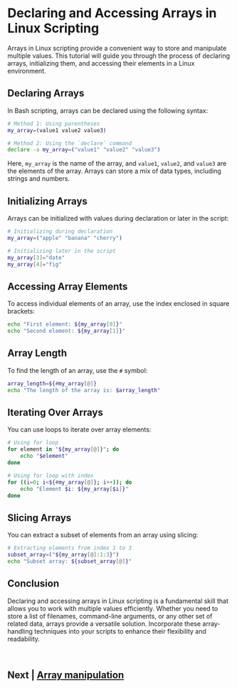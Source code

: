 
# Declaring and Accessing Arrays in Linux Scripting

Arrays in Linux scripting provide a convenient way to store and manipulate multiple values. This tutorial will guide you through the process of declaring arrays, initializing them, and accessing their elements in a Linux environment.

## Declaring Arrays

In Bash scripting, arrays can be declared using the following syntax:

```bash
# Method 1: Using parentheses
my_array=(value1 value2 value3)

# Method 2: Using the `declare` command
declare -a my_array=("value1" "value2" "value3")
```

Here, `my_array` is the name of the array, and `value1`, `value2`, and `value3` are the elements of the array. Arrays can store a mix of data types, including strings and numbers.

## Initializing Arrays

Arrays can be initialized with values during declaration or later in the script:

```bash
# Initializing during declaration
my_array=("apple" "banana" "cherry")

# Initializing later in the script
my_array[3]="date"
my_array[4]="fig"
```

## Accessing Array Elements

To access individual elements of an array, use the index enclosed in square brackets:

```bash
echo "First element: ${my_array[0]}"
echo "Second element: ${my_array[1]}"
```

## Array Length

To find the length of an array, use the `#` symbol:

```bash
array_length=${#my_array[@]}
echo "The length of the array is: $array_length"
```

## Iterating Over Arrays

You can use loops to iterate over array elements:

```bash
# Using for loop
for element in "${my_array[@]}"; do
    echo "$element"
done

# Using for loop with index
for ((i=0; i<${#my_array[@]}; i++)); do
    echo "Element $i: ${my_array[$i]}"
done
```

## Slicing Arrays

You can extract a subset of elements from an array using slicing:

```bash
# Extracting elements from index 1 to 3
subset_array=("${my_array[@]:1:3}")
echo "Subset array: ${subset_array[@]}"
```

## Conclusion

Declaring and accessing arrays in Linux scripting is a fundamental skill that allows you to work with multiple values efficiently. Whether you need to store a list of filenames, command-line arguments, or any other set of related data, arrays provide a versatile solution. Incorporate these array-handling techniques into your scripts to enhance their flexibility and readability.



<br>

## Next | [Array manipulation]()
